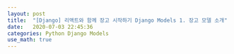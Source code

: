 ```yaml
---
layout: post
title:  "[Django] 리액트와 함께 장고 시작하기 Django Models 1. 장고 모델 소개"
date:   2020-07-03 22:45:36 
categories: Python Django Models 
use_math: true
---
```


